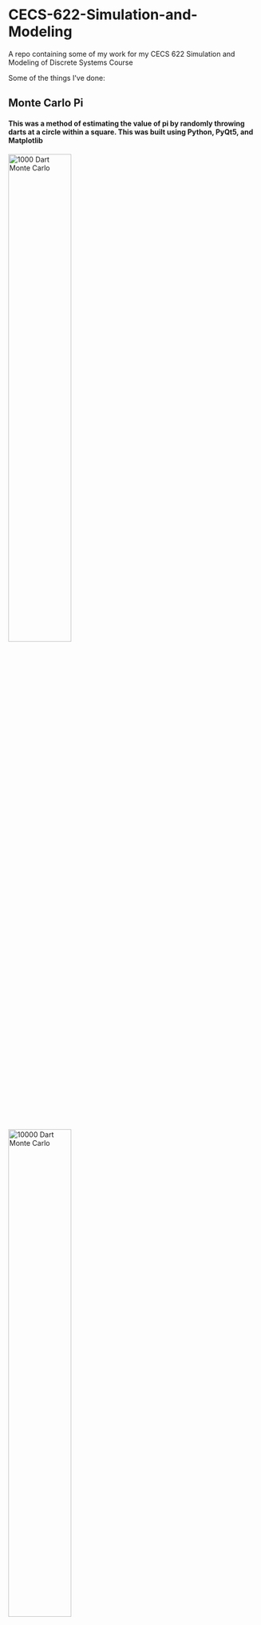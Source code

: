 # CECS-622-Simulation-and-Modeling
A repo containing some of my work for my CECS 622 Simulation and Modeling of Discrete Systems Course

Some of the things I've done:

## Monte Carlo Pi
#### This was a method of estimating the value of pi by randomly throwing darts at a circle within a square. This was built using Python, PyQt5, and Matplotlib

<img src="https://user-images.githubusercontent.com/19690086/73229360-86e72480-4147-11ea-8124-6c969b109063.png" alt="1000 Dart Monte Carlo" width="50%" height="50%">
<img src="https://user-images.githubusercontent.com/19690086/73229293-396ab780-4147-11ea-8fa2-4672f8835b2e.png" alt="10000 Dart Monte Carlo" width="50%" height="50%">

## 3D Space Pursuit Simulation
#### This simulation simulated some smart space commanders which chased each other and would destroy the other ship if they were within a specified input α angle and β distance. This was built in the Unity game engine using C#

<img src="https://user-images.githubusercontent.com/19690086/73229970-b1d27800-4149-11ea-973f-d4c31e809534.png" alt="3D Space Pursuit with Rays" width="50%" height="50%">
<img src="https://user-images.githubusercontent.com/19690086/73230062-f5c57d00-4149-11ea-8fc3-ff56f9485a5c.png"  alt="3D Space Pursuit" width="50%" height="50%">

## Inventory Modeling for a Fictional Store
#### This was a model of a fictional store with various uniform random purchase requests, a Gaussian distribution of customer purchases, and variable inputs allowing the user to visualize the results of the simulation with a line chart and a bar chart; it sure felt like I was an Industrial Engineering major during this project.

<img src="https://user-images.githubusercontent.com/19690086/73704298-8e1aaf00-46c0-11ea-8168-0bc82b33a6bf.png"  alt="Inventory_modeling for a fictional store with PyQt" width="50%" height="50%">

## And much more! Check out the folders above to see the code and corresponding reports of each project!
